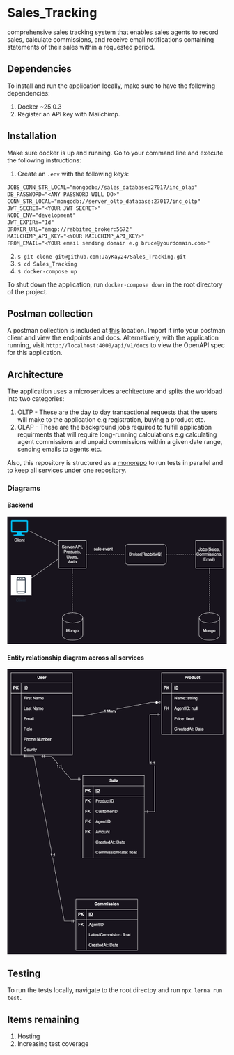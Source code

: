 # Sales_Tracking
comprehensive sales tracking system that enables sales agents to record sales, calculate commissions, and receive email notifications containing statements of their sales within a requested period.

## Dependencies
To install and run the application locally, make sure to have the following dependencies:

1. Docker ~25.0.3
2. Register an API key with Mailchimp.

## Installation

Make sure docker is up and running. Go to your command line and execute the following instructions:
1. Create an `.env` with the following keys:
  ```
  JOBS_CONN_STR_LOCAL="mongodb://sales_database:27017/inc_olap"
  DB_PASSWORD="<ANY PASSWORD WILL DO>"
  CONN_STR_LOCAL="mongodb://server_oltp_database:27017/inc_oltp"
  JWT_SECRET="<YOUR JWT SECRET>"
  NODE_ENV="development"
  JWT_EXPIRY="1d"
  BROKER_URL="amqp://rabbitmq_broker:5672"
  MAILCHIMP_API_KEY="<YOUR MAILCHIMP_API_KEY>"
  FROM_EMAIL="<YOUR email sending domain e.g bruce@yourdomain.com>"
  ```
2. `$ git clone git@github.com:JayKay24/Sales_Tracking.git`
3. `$ cd Sales_Tracking`
4. `$ docker-compose up`

To shut down the application, run `docker-compose down` in the root directory of the project.

## Postman collection
A postman collection is included at [this](./docs/postman/Sales%20Tracking%20System.postman_collection.json) location. Import it into your postman client and view the endpoints and docs.
Alternatively, with the application running, visit `http://localhost:4000/api/v1/docs` to view the OpenAPI spec for this application.

## Architecture

The application uses a microservices arechitecture and splits the workload into two categories:

1. OLTP - These are the day to day transactional requests that the users will make to the application e.g registration, buying a product etc.
2. OLAP - These are the background jobs required to fulfill application requirments that will require long-running calculations e.g calculating agent
  commissions and unpaid commissions within a given date range, sending emails to agents etc.

Also, this repository is structured as a [monorepo](https://lerna.js.org/) to run tests in parallel and to keep all services under one repository.

### Diagrams
#### Backend
![Backend](./docs/diagrams/backend_architecture.png)

#### Entity relationship diagram across all services
![ER](./docs/diagrams/ER_diagram.png)

## Testing
To run the tests locally, navigate to the root directoy and run `npx lerna run test`.

## Items remaining
1. Hosting
2. Increasing test coverage